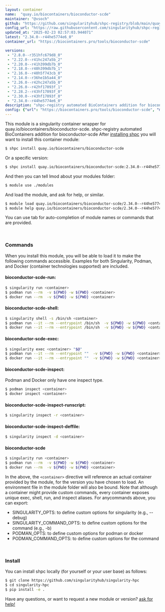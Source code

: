 ```yaml
---
layout: container
name:  "quay.io/biocontainers/bioconductor-scde"
maintainer: "@vsoch"
github: "https://github.com/singularityhub/shpc-registry/blob/main/quay.io/biocontainers/bioconductor-scde/container.yaml"
config_url: "https://raw.githubusercontent.com/singularityhub/shpc-registry/main/quay.io/biocontainers/bioconductor-scde/container.yaml"
updated_at: "2025-02-23 02:57:03.944071"
latest: "2.34.0--r44he5774e6_0"
container_url: "https://biocontainers.pro/tools/bioconductor-scde"

versions:
 - "2.8.0--r351hfc679d8_0"
 - "2.22.0--r41hc247a5b_2"
 - "2.20.0--r41h399db7b_0"
 - "2.18.0--r40h399db7b_1"
 - "2.16.0--r40h5f743cb_0"
 - "2.14.0--r36he1b5a44_0"
 - "2.26.0--r42hc247a5b_0"
 - "2.26.0--r42hf17093f_1"
 - "2.28.2--r43hf17093f_0"
 - "2.30.0--r43hf17093f_0"
 - "2.34.0--r44he5774e6_0"
description: "shpc-registry automated BioContainers addition for bioconductor-scde"
config: {"url": "https://biocontainers.pro/tools/bioconductor-scde", "maintainer": "@vsoch", "description": "shpc-registry automated BioContainers addition for bioconductor-scde", "latest": {"2.34.0--r44he5774e6_0": "sha256:de2a419e8d01bc267aa4fd3359d54429a0546bece3019e27e496b07c18ea2ce8"}, "tags": {"2.8.0--r351hfc679d8_0": "sha256:a5b92fef9324b2b9b85a2bfcfdc4fa550c2e796c259dd3192add2636c9fd781b", "2.22.0--r41hc247a5b_2": "sha256:5d14f8e617d9c1894900e3ea17505bfb8de849c7ef41be9bee2154c66ed1cc58", "2.20.0--r41h399db7b_0": "sha256:ff8c396ab88811e4f5a07139e5996cfd7c5bf156c7f174f894e22ccd6ed53f16", "2.18.0--r40h399db7b_1": "sha256:292997b727a3507b0ee153669d254fc9184da39014db7578536b16fdf498a1e6", "2.16.0--r40h5f743cb_0": "sha256:288c00ce23da011e71d0819a6bbf65ca829203dd64a2f566ee7aced99b74cf10", "2.14.0--r36he1b5a44_0": "sha256:8e164de935765f4eb243c9672e6ec76fefbdad511b84db93f68873efd4925978", "2.26.0--r42hc247a5b_0": "sha256:0286e9a6c3c2a4242539a5b6db31a35d70a1376a3bbad456c2faea3c3bc235fb", "2.26.0--r42hf17093f_1": "sha256:72fc275b08649ced3b271bf50e3699f001681353220a7a4efec4e5543d8f81e9", "2.28.2--r43hf17093f_0": "sha256:50ebc9059c883072c8cee310ba9c0d4a07669d8cff2710aa44f298e8b55e4fc4", "2.30.0--r43hf17093f_0": "sha256:fd80d4a4c999e94e96cb9c89c39c21e1a7c0008b555b7168c688af84e94e6add", "2.34.0--r44he5774e6_0": "sha256:de2a419e8d01bc267aa4fd3359d54429a0546bece3019e27e496b07c18ea2ce8"}, "docker": "quay.io/biocontainers/bioconductor-scde"}
---
```


This module is a singularity container wrapper for quay.io/biocontainers/bioconductor-scde.
shpc-registry automated BioContainers addition for bioconductor-scde
After [installing shpc](#install) you will want to install this container module:


```bash
$ shpc install quay.io/biocontainers/bioconductor-scde
```

Or a specific version:

```bash
$ shpc install quay.io/biocontainers/bioconductor-scde:2.34.0--r44he5774e6_0
```

And then you can tell lmod about your modules folder:

```bash
$ module use ./modules
```

And load the module, and ask for help, or similar.

```bash
$ module load quay.io/biocontainers/bioconductor-scde/2.34.0--r44he5774e6_0
$ module help quay.io/biocontainers/bioconductor-scde/2.34.0--r44he5774e6_0
```

You can use tab for auto-completion of module names or commands that are provided.

<br>

### Commands

When you install this module, you will be able to load it to make the following commands accessible.
Examples for both Singularity, Podman, and Docker (container technologies supported) are included.

#### bioconductor-scde-run:

```bash
$ singularity run <container>
$ podman run --rm  -v ${PWD} -w ${PWD} <container>
$ docker run --rm  -v ${PWD} -w ${PWD} <container>
```

#### bioconductor-scde-shell:

```bash
$ singularity shell -s /bin/sh <container>
$ podman run --it --rm --entrypoint /bin/sh  -v ${PWD} -w ${PWD} <container>
$ docker run --it --rm --entrypoint /bin/sh  -v ${PWD} -w ${PWD} <container>
```

#### bioconductor-scde-exec:

```bash
$ singularity exec <container> "$@"
$ podman run --it --rm --entrypoint ""  -v ${PWD} -w ${PWD} <container> "$@"
$ docker run --it --rm --entrypoint ""  -v ${PWD} -w ${PWD} <container> "$@"
```

#### bioconductor-scde-inspect:

Podman and Docker only have one inspect type.

```bash
$ podman inspect <container>
$ docker inspect <container>
```

#### bioconductor-scde-inspect-runscript:

```bash
$ singularity inspect -r <container>
```

#### bioconductor-scde-inspect-deffile:

```bash
$ singularity inspect -d <container>
```



#### bioconductor-scde

```bash
$ singularity run <container>
$ podman run --rm  -v ${PWD} -w ${PWD} <container>
$ docker run --rm  -v ${PWD} -w ${PWD} <container>
```


In the above, the `<container>` directive will reference an actual container provided
by the module, for the version you have chosen to load. An environment file in the
module folder will also be bound. Note that although a container
might provide custom commands, every container exposes unique exec, shell, run, and
inspect aliases. For anycommands above, you can export:

 - SINGULARITY_OPTS: to define custom options for singularity (e.g., --debug)
 - SINGULARITY_COMMAND_OPTS: to define custom options for the command (e.g., -b)
 - PODMAN_OPTS: to define custom options for podman or docker
 - PODMAN_COMMAND_OPTS: to define custom options for the command

<br>

### Install

You can install shpc locally (for yourself or your user base) as follows:

```bash
$ git clone https://github.com/singularityhub/singularity-hpc
$ cd singularity-hpc
$ pip install -e .
```

Have any questions, or want to request a new module or version? [ask for help!](https://github.com/singularityhub/singularity-hpc/issues)